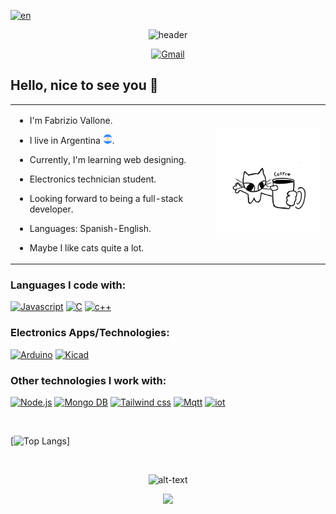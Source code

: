 [![en](https://img.shields.io/badge/lenguaje-español-red.svg)](https://github.com/FabrizioVal/FabrizioVal/blob/main/README.es.md)

<div align="center">
  
![header](https://capsule-render.vercel.app/api?type=waving&height=250&color=675f9f&text=Welcome!&textBg=false&fontColor=ffffff&fontSize=70&fontAlign=51&descAlignY=66)

  <a href="https://mail.google.com/mail/u/0/#inbox?compose=DmwnWrRnZVgvRFsFbTmHfDPblxkHdpHvHZQjxmPSTdvKxlkwhhVrPQLzSTtxHKgtdLVLMNXXrZjV">
        <img src="https://img.shields.io/badge/Gmail-fffdfc?style=flat-square&logo=gmail" alt="Gmail" style="width: 8%; height: 8%;">
    </a>
</div>

<h2 align="left"> Hello, nice to see you 👋 </h2>

<table>
  <tr>
    <td>

* I'm Fabrizio Vallone.<br>
* I live in Argentina <img src="https://github.com/FabrizioVal/FabrizioVal/blob/main/argentina.png" width="15"/>.<br> 
* Currently, I'm learning web designing.<br> 
* Electronics technician student. <br>
* Looking forward to being a full-stack developer.<br> 
* Languages: Spanish-English.<br>
* Maybe I like cats quite a lot.<br>

    </td>
    <td>

  <img src="https://github.com/FabrizioVal/FabrizioVal/blob/main/coffe%20catoo.jpg" width="200"/>

    </td>
  </tr>
</table>

### Languages I code with:

<a href="https://"><img src="https://img.shields.io/badge/Javascript-yellow?style=for-the-badge&logo=Javascript&logoColor=ffffff" alt="Javascript"></a>
<a href="https://"><img src="https://img.shields.io/badge/C-blue?style=for-the-badge&logo=c&logoColor=ffffff" alt="C"></a>
<a href="https://"><img src="https://img.shields.io/badge/c%2B%2B-007ec6?style=for-the-badge&logo=c%2B%2B&logoColor=white" alt="c++"></a>


### Electronics Apps/Technologies:

<a href="https://"><img src="https://img.shields.io/badge/Arduino-2cc2c7?style=for-the-badge&logo=arduino&logoColor=white" alt="Arduino"></a>
<a href="https://"><img src="https://img.shields.io/badge/Kicad-3f3bf7?style=for-the-badge&logo=kicad&logoColor=white" alt="Kicad"></a>

### Other technologies I work with:

<a href="https://"><img src="https://img.shields.io/badge/Node.js-3b991f?style=for-the-badge&logo=node.js&logoColor=white" alt="Node.js"></a>
<a href="https://"><img src="https://img.shields.io/badge/Mongo_DB-27750f?style=for-the-badge&logo=mongodb&logoColor=white" alt="Mongo DB"></a>
<a href="https://"><img src="https://img.shields.io/badge/Tailwind_css-3cbbc7?style=for-the-badge&logo=tailwind+css&logoColor=white" alt="Tailwind css"></a>
<a href="https://"><img src="https://img.shields.io/badge/Mqtt-620d66?style=for-the-badge&logo=mqtt&logoColor=white" alt="Mqtt"></a>
<a href="https://"><img src="https://img.shields.io/badge/iot-blue?style=for-the-badge&logo=bluetooth&logoColor=white" alt="iot"></a>

&nbsp;

[![Top Langs](https://github-readme-stats.vercel.app/api/top-langs/?username=FabrizioVal&layout=donut&theme=tokyonight&ver=2)]

&nbsp;

<div align="center">
  
![alt-text](https://github.com/FabrizioVal/FabrizioVal/blob/main/footer.gif)

</div>

<div align="center">
  
![](https://komarev.com/ghpvc/?username=FabrizioVal&style=flat-square&color=7f1eb0&style=for-the-badge)

</div>


